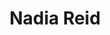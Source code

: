---
title: "Nadia Reid"
summary: "Folk musician based in Port Chalmers, New Zealand."
image: "nadia-reid.jpg"
apple_music_artist_url: "https://music.apple.com/gb/artist/nadia-reid/316126350"
---